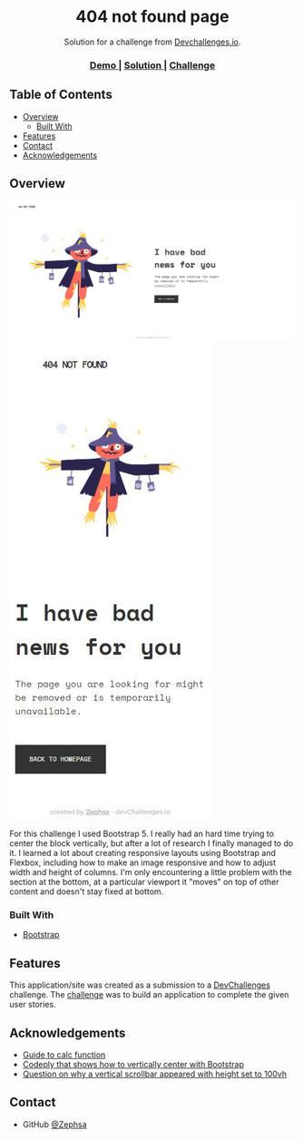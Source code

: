 <!-- Please update value in the {}  -->

<h1 align="center">404 not found page</h1>

<div align="center">
   Solution for a challenge from  <a href="http://devchallenges.io" target="_blank">Devchallenges.io</a>.
</div>

<div align="center">
  <h3>
    <a href="https://zephsa.github.io/404-Not-Found-page/">
      Demo
    </a>
    <span> | </span>
    <a href="https://devchallenges.io/solutions/ZAYroz0zcsytcAfFv2Na">
      Solution
    </a>
    <span> | </span>
    <a href="https://devchallenges.io/challenges/wBunSb7FPrIepJZAg0sY">
      Challenge
    </a>
  </h3>
</div>

<!-- TABLE OF CONTENTS -->

## Table of Contents

- [Overview](#overview)
  - [Built With](#built-with)
- [Features](#features)
- [Contact](#contact)
- [Acknowledgements](#acknowledgements)

<!-- OVERVIEW -->

## Overview

![screenshot](https://github.com/Zephsa/404-Not-Found-page/blob/main/404-not-found-desktop.JPG)
![mobile](https://github.com/Zephsa/404-Not-Found-page/blob/main/404-not-found-mobile.JPG)

For this challenge I used Bootstrap 5. I really had an hard time trying to center the block vertically, but after a lot of research I finally managed to do it. I learned a lot about creating responsive layouts using Bootstrap and Flexbox, including how to make an image responsive and how to adjust width and height of columns. I'm only encountering a little problem with the section at the bottom, at a particular viewport it "moves" on top of other content and doesn't stay fixed at bottom.

### Built With

- [Bootstrap](https://getbootstrap.com/)

## Features

This application/site was created as a submission to a [DevChallenges](https://devchallenges.io/challenges) challenge. The [challenge](https://devchallenges.io/challenges/wBunSb7FPrIepJZAg0sY) was to build an application to complete the given user stories.


## Acknowledgements

- [Guide to calc function](https://css-tricks.com/a-complete-guide-to-calc-in-css/)
- [Codeply that shows how to vertically center with Bootstrap](https://www.codeply.com/p/0VM5MJ7Had)
- [Question on why a vertical scrollbar appeared with height set to 100vh](https://stackoverflow.com/questions/64959657/bootstrap-4-100vh-container-within-auto-width-column-is-overflowing)

## Contact

- GitHub [@Zephsa](https://github.com/Zephsa)
